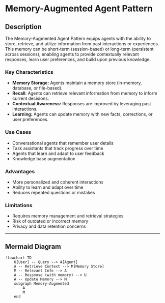 # Memory-Augmented Agent Pattern

## Description

The Memory-Augmented Agent Pattern equips agents with the ability to store, retrieve, and utilize information from past interactions or experiences. This memory can be short-term (session-based) or long-term (persistent across sessions), enabling agents to provide contextually relevant responses, learn user preferences, and build upon previous knowledge.

### Key Characteristics

- **Memory Storage:** Agents maintain a memory store (in-memory, database, or file-based).
- **Recall:** Agents can retrieve relevant information from memory to inform current decisions.
- **Contextual Awareness:** Responses are improved by leveraging past interactions.
- **Learning:** Agents can update memory with new facts, corrections, or user preferences.

### Use Cases

- Conversational agents that remember user details
- Task assistants that track progress over time
- Agents that learn and adapt to user feedback
- Knowledge base augmentation

### Advantages

- More personalized and coherent interactions
- Ability to learn and adapt over time
- Reduces repeated questions or mistakes

### Limitations

- Requires memory management and retrieval strategies
- Risk of outdated or incorrect memory
- Privacy and data retention concerns

---

## Mermaid Diagram

```mermaid
flowchart TD
    U[User] -- Query --> A[Agent]
    A -- Retrieve Context --> M[Memory Store]
    M -- Relevant Info --> A
    A -- Response (with memory) --> U
    A -- Update Memory --> M
    subgraph Memory-Augmented
        A
        M
    end
```
